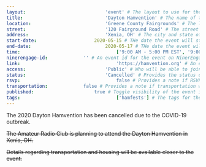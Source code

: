 ```yaml
---
layout:								'event' # The layout to use for the event page. This should never be changed.
title:								'Dayton Hamvention' # The name of the event.
location:							'Greene County Fairgrounds' # The location or building of the event.
street:								'120 Fairground Road' # The street address of the event.
address:							'Xenia, OH' # The city and state of the event.
start-date:						2020-05-15 # THe date the event will start. YYYY-MM-DD.
end-date:							2020-05-17 # THe date the event will end. YYYY-MM-DD.
time:									['9:00 AM - 5:00 PM EST', '9:00 AM - 5:00 PM EST', '9:00 AM - 1:00 PM EST'] # The time range of the event. Does not include travel. An array of times for multi-day events.
ninerengage-id:				'' # An event id for the event on NinerEngage. Optional.
link:									'https://hamvention.org' # An external link to the event. Optional.
access:								'Public' # Who will be able to join us for the event. Values: 'Club', 'School', or 'Public'.
status:								'Cancelled' # Provides the status of the event. Values: 'Attending', 'Planned', 'Cancelled'.
rsvp:									false # Provides a note if RSVP via email is required.
transportation:				false # Provides a note if transportation will be provided.
published:						true # Toggle visibility of the event in feeds.
tags:									['hamfests'] # The tags for the event.
---
```



The 2020 Dayton Hamvention has been cancelled due to the COVID-19 outbreak.

<!--more-->

~~The Amateur Radio Club is planning to attend the Dayton Hamvention in Xenia, OH.~~

~~Details regarding transportation and housing will be available closer to the event.~~

